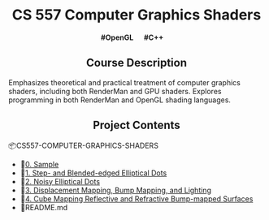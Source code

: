 <h1 align = "center"> CS 557 Computer Graphics Shaders</h1>
<p align = "center"> <b>#OpenGL  &emsp; #C++  &emsp;</b></p>

<h2 align = "center">Course Description</h2>
<p>
  Emphasizes theoretical and practical treatment of computer graphics shaders, including both RenderMan and GPU shaders. Explores programming in both RenderMan and OpenGL shading languages.
</p>

<h2 align = "center">Project Contents</h2>
<div>
    <p>📦CS557-COMPUTER-GRAPHICS-SHADERS</p>
    <ul>
        <li>📂<a href="https://github.com/ChiayuTu2/CS557-COMPUTER-GRAPHICS-SHADERS/tree/master/0.%20Sample">0. Sample</a></li>
        <li>📂<a href="https://github.com/ChiayuTu2/CS557-COMPUTER-GRAPHICS-SHADERS/tree/master/1.%20Step-%20and%20Blended-edged%20Elliptical%20Dots">1. Step- and Blended-edged Elliptical Dots<a></li>
        <li>📂<a href="https://github.com/ChiayuTu2/CS557-COMPUTER-GRAPHICS-SHADERS/tree/master/2.%20Noisy%20Elliptical%20Dots">2. Noisy Elliptical Dots<a></li>
        <li>📂<a href="https://github.com/ChiayuTu2/CS557-COMPUTER-GRAPHICS-SHADERS/tree/master/3.%20Displacement%20Mapping%2C%20Bump%20Mapping%2C%20and%20Lighting">3. Displacement Mapping, Bump Mapping, and Lighting<a></li>
        <li>📂<a href="https://github.com/ChiayuTu2/CS557-COMPUTER-GRAPHICS-SHADERS/tree/master/4.%20Cube%20Mapping%20Reflective%20and%20Refractive%20Bump-mapped%20Surfaces">4. Cube Mapping Reflective and Refractive Bump-mapped Surfaces<a></li>
        <li>📄README.md</li>
    </ul>
</div>